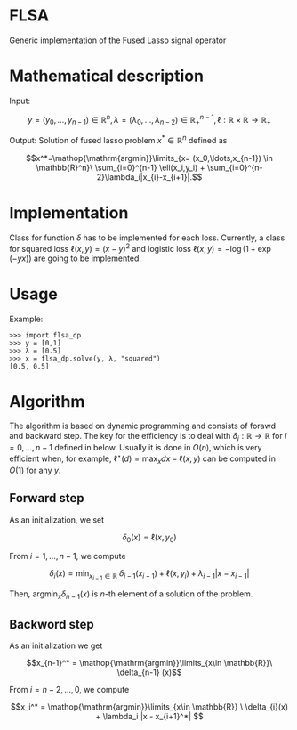 # FLSA
Generic implementation of the Fused Lasso signal operator 

# Mathematical description
Input: 

$$y = (y_0,\ldots,y_{n-1}) \in \mathbb{R}^n, \lambda = (\lambda_0,\ldots,\lambda_{n-2}) \in \mathbb{R}_+^{n-1},\ell: \mathbb{R} \times \mathbb{R} \to \mathbb{R}_+$$ 

Output: Solution of fused lasso problem $x^*\in\mathbb{R}^n$ defined as 

$$x^*=\mathop{\mathrm{argmin}}\limits_{x= (x_0,\ldots,x_{n-1}) \in \mathbb{R}^n}\ \sum_{i=0}^{n-1} \ell(x_i,y_i) + \sum_{i=0}^{n-2}\lambda_i|x_{i}-x_{i+1}|.$$

# Implementation

Class for function $\delta$ has to be implemented for each loss.
Currently, a class for squared loss $\ell(x,y) = (x-y)^2$ and logistic loss $\ell(x,y) = -\log(1+\exp(-yx))$ are going to be implemented.

# Usage
Example:
```
>>> import flsa_dp
>>> y = [0,1]
>>> λ = [0.5]
>>> x = flsa_dp.solve(y, λ, "squared")
[0.5, 0.5]
```

# Algorithm
The algorithm is based on dynamic programming and consists of forawd and backward step. 
The key for the efficiency is to deal with $\delta_i:\mathbb{R}\to\mathbb{R}$ for $i=0,\ldots,n-1$ defined in below.
Usually it is done in $O(n)$, which is very efficient when, for example, $\ell^\star (d)=\max_{x} dx-\ell(x,y)$ can be computed in $O(1)$ for any $y$. 

## Forward step
As an initialization, we set 

$$ \delta_0(x) = \ell(x,y_0) $$

From $i=1,\ldots ,n-1$, we compute 

$$\delta_i (x) = \min_{x_{i-1}\in \mathbb{R}}\ \delta_{i-1}(x_{i-1}) + \ell(x,y_{i}) + \lambda_{i-1} |x-x_{i-1}|$$

Then, $\mathop{\mathrm{argmin}}\nolimits_{x} \delta_{n-1}(x)$ is $n$-th element of a solution of the problem.

## Backword step

As an initialization we get

$$x_{n-1}^* = \mathop{\mathrm{argmin}}\limits_{x\in \mathbb{R}}\  \delta_{n-1} (x)$$

From $i=n-2,\ldots,0$, we compute

$$x_i^* = \mathop{\mathrm{argmin}}\limits_{x\in \mathbb{R}} \ \delta_{i}(x) + \lambda_i |x - x_{i+1}^*| $$
